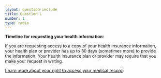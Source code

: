 ```yaml
---
layout: question-include
title: Question 1
number: 1
type: radio
---
```


**Timeline for requesting your health information:**

If you are requesting access to a copy of your health insurance information, your health plan or provider has up to 30 days (sometimes more) to provide the information. Your health insurance plan or provider may require that you make your request in writing.

[Learn more about your right to access your medical record](https://www.hhs.gov/hipaa/for-individuals/medical-records/index.html).
